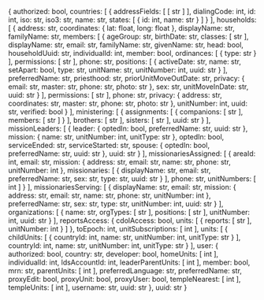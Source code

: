 {
  authorized: bool,
  countries: [
    {
      addressFields: [
        [
          str
        ]
      ],
      dialingCode: int,
      id: int,
      iso: str,
      iso3: str,
      name: str,
      states: [
        {
          id: int,
          name: str
        }
      ]
    }
  ],
  households: [
    {
      address: str,
      coordinates: {
        lat: float,
        long: float
      },
      displayName: str,
      familyName: str,
      members: [
        {
          ageGroup: str,
          birthDate: str,
          classes: [
            str
          ],
          displayName: str,
          email: str,
          familyName: str,
          givenName: str,
          head: bool,
          householdUuid: str,
          individualId: int,
          member: bool,
          ordinances: [
            {
              type: str
            }
          ],
          permissions: [
            str
          ],
          phone: str,
          positions: [
            {
              activeDate: str,
              name: str,
              setApart: bool,
              type: str,
              unitName: str,
              unitNumber: int,
              uuid: str
            }
          ],
          preferredName: str,
          priesthood: str,
          priorUnitMoveOutDate: str,
          privacy: {
            email: str,
            master: str,
            phone: str,
            photo: str
          },
          sex: str,
          unitMoveInDate: str,
          uuid: str
        }
      ],
      permissions: [
        str
      ],
      phone: str,
      privacy: {
        address: str,
        coordinates: str,
        master: str,
        phone: str,
        photo: str
      },
      unitNumber: int,
      uuid: str,
      verified: bool
    }
  ],
  ministering: [
    {
      assignments: [
        {
          companions: [
            str
          ],
          members: [
            str
          ]
        }
      ],
      brothers: [
        str
      ],
      sisters: [
        str
      ],
      uuid: str
    }
  ],
  missionLeaders: [
    {
      leader: {
        optedIn: bool,
        preferredName: str,
        uuid: str
      },
      mission: {
        name: str,
        unitNumber: int,
        unitType: str
      },
      optedIn: bool,
      serviceEnded: str,
      serviceStarted: str,
      spouse: {
        optedIn: bool,
        preferredName: str,
        uuid: str
      },
      uuid: str
    }
  ],
  missionariesAssigned: [
    {
      areaId: int,
      email: str,
      mission: {
        address: str,
        email: str,
        name: str,
        phone: str,
        unitNumber: int
      },
      missionaries: [
        {
          displayName: str,
          email: str,
          preferredName: str,
          sex: str,
          type: str,
          uuid: str
        }
      ],
      phone: str,
      unitNumbers: [
        int
      ]
    }
  ],
  missionariesServing: [
    {
      displayName: str,
      email: str,
      mission: {
        address: str,
        email: str,
        name: str,
        phone: str,
        unitNumber: int
      },
      preferredName: str,
      sex: str,
      type: str,
      unitNumber: int,
      uuid: str
    }
  ],
  organizations: [
    {
      name: str,
      orgTypes: [
        str
      ],
      positions: [
        str
      ],
      unitNumber: int,
      uuid: str
    }
  ],
  reportsAccess: {
    cdolAccess: bool,
    units: [
      {
        reports: [
          str
        ],
        unitNumber: int
      }
    ]
  },
  toEpoch: int,
  unitSubscriptions: [
    int
  ],
  units: [
    {
      childUnits: [
        {
          countryId: int,
          name: str,
          unitNumber: int,
          unitType: str
        }
      ],
      countryId: int,
      name: str,
      unitNumber: int,
      unitType: str
    }
  ],
  user: {
    authorized: bool,
    country: str,
    developer: bool,
    homeUnits: [
      int
    ],
    individualId: int,
    ldsAccountId: int,
    leaderParentUnits: [
      int
    ],
    member: bool,
    mrn: str,
    parentUnits: [
      int
    ],
    preferredLanguage: str,
    preferredName: str,
    proxyEdit: bool,
    proxyUnit: bool,
    proxyUser: bool,
    templeNearest: [
      int
    ],
    templeUnits: [
      int
    ],
    username: str,
    uuid: str
  },
  uuid: str
}